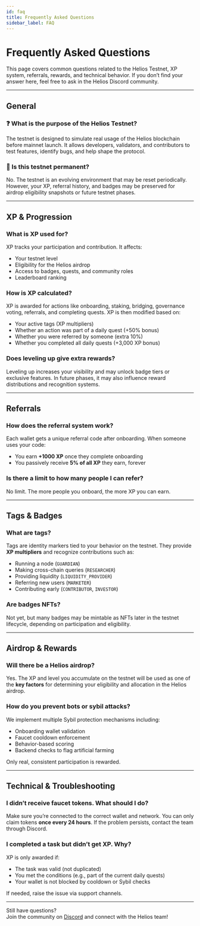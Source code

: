 ```yaml
---
id: faq
title: Frequently Asked Questions
sidebar_label: FAQ
---
```


# Frequently Asked Questions

This page covers common questions related to the Helios Testnet, XP system, referrals, rewards, and technical behavior. If you don’t find your answer here, feel free to ask in the Helios Discord community.

---

## General

### ❓ What is the purpose of the Helios Testnet?

The testnet is designed to simulate real usage of the Helios blockchain before mainnet launch. It allows developers, validators, and contributors to test features, identify bugs, and help shape the protocol.

### 🎯 Is this testnet permanent?

No. The testnet is an evolving environment that may be reset periodically. However, your XP, referral history, and badges may be preserved for airdrop eligibility snapshots or future testnet phases.

---

## XP & Progression

### What is XP used for?

XP tracks your participation and contribution. It affects:
- Your testnet level
- Eligibility for the Helios airdrop
- Access to badges, quests, and community roles
- Leaderboard ranking

### How is XP calculated?

XP is awarded for actions like onboarding, staking, bridging, governance voting, referrals, and completing quests. XP is then modified based on:
- Your active tags (XP multipliers)
- Whether an action was part of a daily quest (+50% bonus)
- Whether you were referred by someone (extra 10%)
- Whether you completed all daily quests (+3,000 XP bonus)

### Does leveling up give extra rewards?

Leveling up increases your visibility and may unlock badge tiers or exclusive features. In future phases, it may also influence reward distributions and recognition systems.

---

## Referrals

### How does the referral system work?

Each wallet gets a unique referral code after onboarding. When someone uses your code:
- You earn **+1000 XP** once they complete onboarding
- You passively receive **5% of all XP** they earn, forever

### Is there a limit to how many people I can refer?

No limit. The more people you onboard, the more XP you can earn.

---

## Tags & Badges

### What are tags?

Tags are identity markers tied to your behavior on the testnet. They provide **XP multipliers** and recognize contributions such as:
- Running a node (`GUARDIAN`)
- Making cross-chain queries (`RESEARCHER`)
- Providing liquidity (`LIQUIDITY_PROVIDER`)
- Referring new users (`MARKETER`)
- Contributing early (`CONTRIBUTOR`, `INVESTOR`)

### Are badges NFTs?

Not yet, but many badges may be mintable as NFTs later in the testnet lifecycle, depending on participation and eligibility.

---

## Airdrop & Rewards

### Will there be a Helios airdrop?

Yes. The XP and level you accumulate on the testnet will be used as one of the **key factors** for determining your eligibility and allocation in the Helios airdrop.

### How do you prevent bots or sybil attacks?

We implement multiple Sybil protection mechanisms including:
- Onboarding wallet validation
- Faucet cooldown enforcement
- Behavior-based scoring
- Backend checks to flag artificial farming

Only real, consistent participation is rewarded.

---

## Technical & Troubleshooting

### I didn’t receive faucet tokens. What should I do?

Make sure you’re connected to the correct wallet and network. You can only claim tokens **once every 24 hours**. If the problem persists, contact the team through Discord.

### I completed a task but didn’t get XP. Why?

XP is only awarded if:
- The task was valid (not duplicated)
- You met the conditions (e.g., part of the current daily quests)
- Your wallet is not blocked by cooldown or Sybil checks

If needed, raise the issue via support channels.

---

Still have questions?  
Join the community on [Discord](https://discord.gg/AjpJnJxt5e) and connect with the Helios team!
